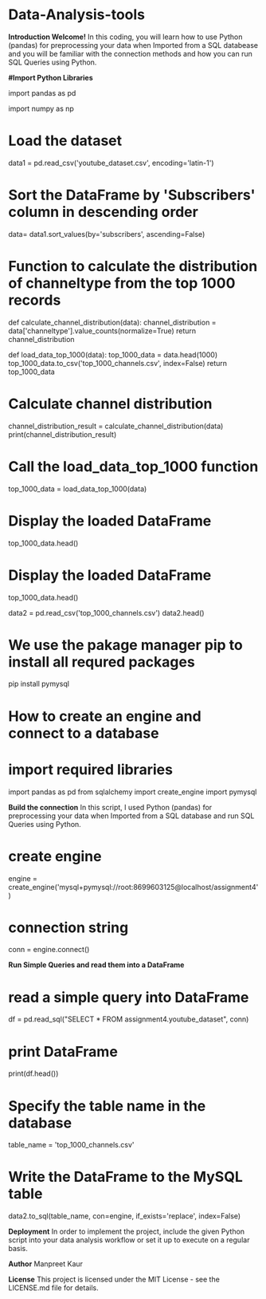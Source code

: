 # Data-Analysis-tools

**Introduction
Welcome!**
In this coding, you will learn how to use Python (pandas) for preprocessing your data when Imported from a SQL databease and you will be familiar with the connection methods and how you can run SQL Queries using Python.

**#Import Python Libraries**

import pandas as pd

import numpy as np

# Load the dataset
data1 = pd.read_csv('youtube_dataset.csv', encoding='latin-1')


# Sort the DataFrame by 'Subscribers' column in descending order
data= data1.sort_values(by='subscribers', ascending=False)

# Function to calculate the distribution of channeltype from the top 1000 records
def calculate_channel_distribution(data):
    channel_distribution = data['channeltype'].value_counts(normalize=True)
    return channel_distribution

def load_data_top_1000(data):
    top_1000_data = data.head(1000)
    top_1000_data.to_csv('top_1000_channels.csv', index=False)
    return top_1000_data

# Calculate channel distribution
channel_distribution_result = calculate_channel_distribution(data)
print(channel_distribution_result)

# Call the load_data_top_1000 function
top_1000_data = load_data_top_1000(data)

# Display the loaded DataFrame
top_1000_data.head()

# Display the loaded DataFrame
top_1000_data.head()

data2 = pd.read_csv('top_1000_channels.csv')
data2.head()

# We use the pakage manager pip to install all requred packages
pip install pymysql

# How to create an engine and connect to a database

# import required libraries
import pandas as pd
from sqlalchemy import create_engine
import pymysql

**Build the connection**
In this script, I used Python (pandas) for preprocessing your data when Imported from a SQL database and run SQL Queries using Python.
# create engine
engine = create_engine('mysql+pymysql://root:8699603125@localhost/assignment4')

# connection string
conn = engine.connect()

**Run Simple Queries and read them into a DataFrame**

# read a simple query into DataFrame
df = pd.read_sql("SELECT * FROM assignment4.youtube_dataset", conn)

# print DataFrame
print(df.head())

# Specify the table name in the database
table_name = 'top_1000_channels.csv'

# Write the DataFrame to the MySQL table
data2.to_sql(table_name, con=engine, if_exists='replace', index=False)

**Deployment**
In order to implement the project, include the given Python script into your data analysis workflow or set it up to execute on a regular basis.

**Author**
Manpreet Kaur

**License**
This project is licensed under the MIT License - see the LICENSE.md file for details.
